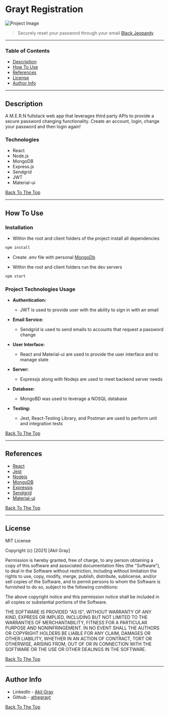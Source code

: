 # Grayt Registration  

![Project Image](./client/src/assets/graytRegistrationGIF.gif)

> Securely reset your password through your email [Black Jeopardy](https://graytcommerce-registration.herokuapp.com/)
---

### Table of Contents

- [Description](#description)
- [How To Use](#how-to-use)
- [References](#references)
- [License](#license)
- [Author Info](#author-info)

---

## Description

A M.E.R.N fullstack web app that leverages third party APIs to provide a secure password changing functionality. Create an account, login, change your password and then login again!

### Technologies

- React
- Node.js
- MongoDB
- Express.js
- Sendgrid
- JWT
- Material-ui


[Back To The Top](#Grayt-Registration)

---

## How To Use

### Installation
- Within the root and client folders of the project install all dependencies 

```bash
npm install
```

- Create .env file with personal [MongoDb](https://www.mongodb.com/) 

- Within the root and client folders run the dev servers

```bash
npm start
```

### Project Technologies Usage 

- **Authentication:**
    - JWT is used to provide user with the ability to sign in with an email 

- **Email Service:**
    - Sendgrid is used to send emails to accounts that request a password change

- **User Interface:**
    - React and Material-ui are used to provide the user interface and to manage state
- **Server:**
    - Expressjs along with Nodejs are used to meet backend server needs
- **Database:**
    - MongoBD was used to leverage a NOSQL database
- **Testing:**
    - Jest, React-Testing Library, and Postman are used to perform unit and integration tests

[Back To The Top](#grayt-registration)

---

## References
- [React](https://reactjs.org/)
- [Jest](https://jestjs.io/docs/tutorial-react)
- [Nodejs](https://nodejs.org/en/)
- [MongoDB](https://www.mongodb.com/)
- [Expressjs](https://expressjs.com/)
- [Sendgrid](https://sendgrid.com/)
- [Material-ui](https://mui.com/)

[Back To The Top](#grayt-registration)

---

## License

MIT License

Copyright (c) [2021] [Akil Gray]

Permission is hereby granted, free of charge, to any person obtaining a copy
of this software and associated documentation files (the "Software"), to deal
in the Software without restriction, including without limitation the rights
to use, copy, modify, merge, publish, distribute, sublicense, and/or sell
copies of the Software, and to permit persons to whom the Software is
furnished to do so, subject to the following conditions:

The above copyright notice and this permission notice shall be included in all
copies or substantial portions of the Software.

THE SOFTWARE IS PROVIDED "AS IS", WITHOUT WARRANTY OF ANY KIND, EXPRESS OR
IMPLIED, INCLUDING BUT NOT LIMITED TO THE WARRANTIES OF MERCHANTABILITY,
FITNESS FOR A PARTICULAR PURPOSE AND NONINFRINGEMENT. IN NO EVENT SHALL THE
AUTHORS OR COPYRIGHT HOLDERS BE LIABLE FOR ANY CLAIM, DAMAGES OR OTHER
LIABILITY, WHETHER IN AN ACTION OF CONTRACT, TORT OR OTHERWISE, ARISING FROM,
OUT OF OR IN CONNECTION WITH THE SOFTWARE OR THE USE OR OTHER DEALINGS IN THE
SOFTWARE.

[Back To The Top](#grayt-registration)

---

## Author Info

- LinkedIn - [Akil Gray](https://linkedin.com/in/akil-gray)
- Github - [athegrayt](https://github.com/athegrayt)

[Back To The Top](#grayt-registration)